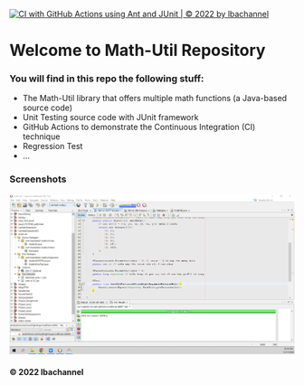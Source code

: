 [![CI with GitHub Actions using Ant and JUnit | © 2022 by lbachannel](https://github.com/lbachannel/math-util/actions/workflows/ci-junit.yml/badge.svg)](https://github.com/lbachannel/math-util/actions/workflows/ci-junit.yml)

# Welcome to Math-Util Repository
### You will find in this repo the following stuff:
* The Math-Util library that offers multiple math functions (a Java-based source code)
* Unit Testing source code with JUnit framework
* GitHub Actions to demonstrate the Continuous Integration (CI) technique
* Regression Test
* ...

### Screenshots
![DDT & TDD with JUnit](https://github.com/lbachannel/math-util/blob/main/images/DDTwithJUnit.png)

#### © 2022 lbachannel